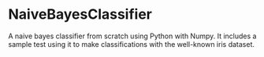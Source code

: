 # NaiveBayesClassifier

<h2h>A naive bayes classifier from scratch using Python with Numpy. It includes a sample test using it to make classifications with the well-known iris dataset.</h2>

